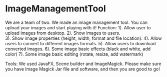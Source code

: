 # ImageManagementTool
We are a team of two. We made an image management tool. You can upload your images and start playing with it! 
Function:
1). Allow user to upload images from desktop. 
2). Show images to users.  
3). Show image properties (height, width, format and file location). 
4). Allow users to convert to different images formats. 
5). Allow users to download converted images. 
6). Some image basic effects (black and white, add color)
7). Some image basic editing (rotate, resize, add watermark)

Tools:
We used JavaFX, Scene builder and ImageMagick. Please make sure you have Image Magick Jar file and software, and then you are good to go!
